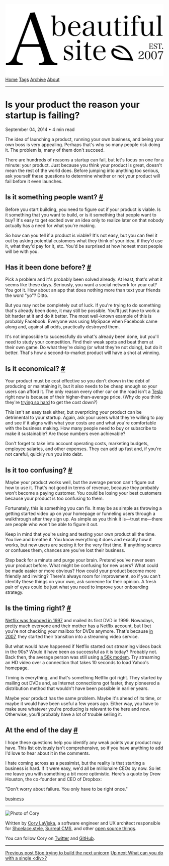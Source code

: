 <a href="../../index.html" class="header-link"><img src="../../images/logos/wordmark.svg" alt="A Beautiful Site" class="wordmark" /></a> <a href="../../index.html" class="nav-item">Home</a> <a href="../../tags/index.html" class="nav-item">Tags</a> <a href="../index.html" class="nav-item">Archive</a> <a href="../../about/index.html" class="nav-item">About</a>

------------------------------------------------------------------------

Is your product the reason your startup is failing?
===================================================

September 04, 2014 • 4 min read

The idea of launching a product, running your own business, and being your own boss is very appealing. Perhaps that's why so many people risk doing it. The problem is, many of them don't succeed.

There are hundreds of reasons a startup can fail, but let's focus on one for a minute: your product. Just because you think your product is great, doesn't mean the rest of the world does. Before jumping into anything too serious, ask yourself these questions to determine whether or not your product will fail before it even launches.

Is it something people want? <a href="#is-it-something-people-want%3F" class="direct-link">#</a>
------------------------------------------------------------------------------------------------

Before you start building, you need to figure out if your product is viable. Is it something that you want to build, or is it something that people want to buy? It's easy to get excited over an idea only to realize later on that nobody actually has a need for what you're making.

So how can you tell if a product is viable? It's not easy, but you can feel it out by asking potential customers what they think of your idea, if they'd use it, what they'd pay for it, etc. You'd be surprised at how honest most people will be with you.

Has it been done before? <a href="#has-it-been-done-before%3F" class="direct-link">#</a>
----------------------------------------------------------------------------------------

Pick a problem and it's probably been solved already. At least, that's what it seems like these days. Seriously, you want a social network for your cat? You got it. How about an app that does nothing more than text your friends the word "yo"? Ditto.

But you may not be completely out of luck. If you're trying to do something that's already been done, it may still be possible. You'll just have to work a bit harder at it and do it better. The most well-known example of this is probably Facebook. Everyone was using MySpace when Facebook came along and, against all odds, practically destroyed them.

It's not impossible to successfully do what's already been done, but you'll need to study your competition. Find their weak spots and beat them at their own game. Do what they're doing (or what they're not doing), but do it better. That's how a second-to-market product will have a shot at winning.

Is it economical? <a href="#is-it-economical%3F" class="direct-link">#</a>
--------------------------------------------------------------------------

Your product must be cost effective so you don't drown in the debt of producing or maintaining it, but it also needs to be cheap enough so your users can afford it. The only reason every other car on the road isn't a [Tesla](http://www.teslamotors.com/) right now is because of their higher-than-average price. (Why do you think they're [trying so hard](http://www.forbes.com/sites/gregorymcneal/2014/07/16/a-35000-tesla-model-iii-is-coming-in-2017/) to get the cost down?)

This isn't an easy task either, but overpricing your product can be detrimental to your startup. Again, ask your users what they're willing to pay and see if it aligns with what your costs are and what you're comfortable with the business making. How many people need to buy or subscribe to make it sustainable? Are those numbers even achievable?

Don't forget to take into account operating costs, marketing budgets, employee salaries, and other expenses. They can add up fast and, if you're not careful, quickly run you into debt.

Is it too confusing? <a href="#is-it-too-confusing%3F" class="direct-link">#</a>
--------------------------------------------------------------------------------

Maybe your product works well, but the average person can't figure out how to use it. That's not good in terms of revenue, because they probably won't become a paying customer. You could be losing your best customers because your product is too confusing to them.

Fortunately, this is something you can fix. It may be as simple as throwing a getting started video up on your homepage or funneling users through a walkthrough after they sign up. As simple as you think it is—trust me—there are people who won't be able to figure it out.

Keep in mind that you're using and testing your own product all the time. You live and breathe it. You know everything it does and exactly how it works, but new users are seeing it for the very first time. If anything scares or confuses them, chances are you've lost their business.

Step back for a minute and purge your brain. Pretend you've never seen your product before. What might be confusing for new users? What could be made easier or more obvious? How could your product become more friendly and inviting? There's always room for improvement, so if you can't identify these things on your own, ask someone for their opinion. A fresh pair of eyes could be just what you need to improve your onboarding strategy.

Is the timing right? <a href="#is-the-timing-right%3F" class="direct-link">#</a>
--------------------------------------------------------------------------------

[Netflix was founded in 1997](https://pr.netflix.com/WebClient/loginPageSalesNetWorksAction.do?contentGroupId=10477) and mailed its first DVD in 1999. Nowadays, pretty much everyone and their mother has a Netflix account, but I bet you're not checking your mailbox for DVDs anymore. That's because [in 2007](http://www.nytimes.com/2007/01/16/technology/16netflix.html), they started their transition into a streaming video service.

But what would have happened if Netflix started out streaming videos back in the 90s? Would it have been as successful as it is today? Probably not. Back then, the average person was still using [a 56k modem](http://en.wikipedia.org/wiki/56_kbit/s_modem). Try streaming an HD video over a connection that takes 10 seconds to load Yahoo's homepage.

Timing is everything, and that's something Netflix got right. They started by mailing out DVDs and, as Internet connections got faster, they pioneered a distribution method that wouldn't have been possible in earlier years.

Maybe your product has the same problem. Maybe it's ahead of its time, or maybe it would have been useful a few years ago. Either way, you have to make sure whatever you're producing is relevant to the here and now. Otherwise, you'll probably have a lot of trouble selling it.

At the end of the day <a href="#at-the-end-of-the-day" class="direct-link">#</a>
--------------------------------------------------------------------------------

I hope these questions help you identify any weak points your product may have. This list obviously isn't comprehensive, so if you have anything to add I'd love to hear about it in the comments.

I hate coming across as a pessimist, but the reality is that starting a business is hard. If it were easy, we'd all be millionaire CEOs by now. So let me leave you with something a bit more optimistic. Here's a quote by Drew Houston, the co-founder and CEO of Dropbox:

"Don't worry about failure. You only have to be right once."

<a href="../../tags/business/index.html" class="post-tag">business</a>

------------------------------------------------------------------------

<img src="http://0.gravatar.com/avatar/bf1b3b95fd5b096a3592247c29667b33?s=512" alt="Photo of Cory" class="avatar avatar-small" />

Written by [Cory LaViska](../../index-4.html), a software engineer and UX architect responsible for [Shoelace.style](https://shoelace.style/), [Surreal CMS](https://www.surrealcms.com/), and other [open source things](https://github.com/claviska).

You can follow Cory on [Twitter](https://twitter.com/claviska) and [GitHub](https://github.com/claviska).

------------------------------------------------------------------------

<a href="../stop-trying-to-build-the-next-unicorn/index.html" class="post-nav-previous"><span class="small">Previous post</span> Stop trying to build the next unicorn</a> <a href="../what-can-you-do-with-a-single-div/index.html" class="post-nav-next"><span class="small">Up next</span> What can you do with a single &lt;div&gt;?</a>
